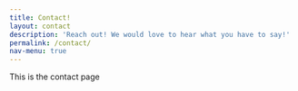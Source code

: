```yaml
---
title: Contact!
layout: contact
description: 'Reach out! We would love to hear what you have to say!'
permalink: /contact/
nav-menu: true
---
```


This is the contact page